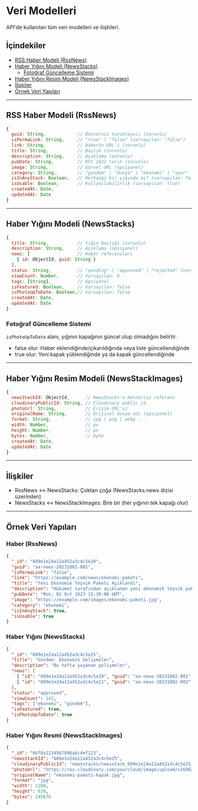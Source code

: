 # Veri Modelleri

API'de kullanılan tüm veri modelleri ve ilişkileri.

## İçindekiler

- [RSS Haber Modeli (RssNews)](#rss-haber-modeli-rssnews)
- [Haber Yığını Modeli (NewsStacks)](#haber-yığını-modeli-newsstacks)
  - [Fotoğraf Güncelleme Sistemi](#fotoğraf-güncelleme-sistemi)
- [Haber Yığını Resim Modeli (NewsStackImages)](#haber-yığını-resim-modeli-newsstackimages)
- [İlişkiler](#ilişkiler)
- [Örnek Veri Yapıları](#örnek-veri-yapıları)

---

## RSS Haber Modeli (RssNews)

```javascript
{
  guid: String,            // Benzersiz tanımlayıcı (zorunlu)
  isPermaLink: String,     // "true" | "false" (varsayılan: "false")
  link: String,            // Haberin URL'i (zorunlu)
  title: String,           // Başlık (zorunlu)
  description: String,     // Açıklama (zorunlu)
  pubDate: String,         // RFC 2822 tarih (zorunlu)
  image: String,           // Görsel URL (opsiyonel)
  category: String,        // "gundem" | "dunya" | "ekonomi" | "spor" | "analiz" | "kultur"
  isInAnyStack: Boolean,   // Herhangi bir yığında mı? (varsayılan: false)
  isUsable: Boolean,       // Kullanılabilirlik (varsayılan: true)
  createdAt: Date,
  updatedAt: Date
}
```

---

## Haber Yığını Modeli (NewsStacks)

```javascript
{
  title: String,           // Yığın başlığı (zorunlu)
  description: String,     // Açıklama (opsiyonel)
  news: [                  // Haber referansları
    { id: ObjectId, guid: String }
  ],
  status: String,          // "pending" | "approved" | "rejected" (varsayılan: "pending")
  viewCount: Number,       // Varsayılan: 0
  tags: [String],          // Opsiyonel
  isFeatured: Boolean,     // Varsayılan: false
  isPhotoUpToDate: Boolean,// Varsayılan: false
  createdAt: Date,
  updatedAt: Date
}
```

### Fotoğraf Güncelleme Sistemi

`isPhotoUpToDate` alanı, yığının kapağının güncel olup olmadığını belirtir.

- false olur: Haber eklendiğinde/çıkarıldığında veya liste güncellendiğinde
- true olur: Yeni kapak yüklendiğinde ya da kapak güncellendiğinde

---

## Haber Yığını Resim Modeli (NewsStackImages)

```javascript
{
  newsStackId: ObjectId,      // NewsStacks'e benzersiz referans
  cloudinaryPublicId: String, // Cloudinary public_id
  photoUrl: String,           // Erişim URL'si
  originalName: String,       // Orijinal dosya adı (opsiyonel)
  format: String,             // jpg | png | webp ...
  width: Number,              // px
  height: Number,             // px
  bytes: Number,              // byte
  createdAt: Date,
  updatedAt: Date
}
```

---

## İlişkiler

- RssNews ↔ NewsStacks: Çoktan çoğa (NewsStacks.news dizisi üzerinden)
- NewsStacks ↔ NewsStackImages: Bire bir (her yığının tek kapağı olur)

---

## Örnek Veri Yapıları

### Haber (RssNews)
```json
{
  "_id": "609e1e24a12a452a3c4c5e20",
  "guid": "aa-news-20231002-001",
  "isPermaLink": "false",
  "link": "https://example.com/news/ekonomi-paketi",
  "title": "Yeni Ekonomik Teşvik Paketi Açıklandı",
  "description": "Hükümet tarafından açıklanan yeni ekonomik teşvik paketi...",
  "pubDate": "Mon, 02 Oct 2023 15:30:00 GMT",
  "image": "https://example.com/images/ekonomi-paketi.jpg",
  "category": "ekonomi",
  "isInAnyStack": true,
  "isUsable": true
}
```

### Haber Yığını (NewsStacks)
```json
{
  "_id": "609e1e24a12a452a3c4c5e25",
  "title": "Gündem: Ekonomik Gelişmeler",
  "description": "Bu hafta yaşanan gelişmeler",
  "news": [
    { "id": "609e1e24a12a452a3c4c5e20", "guid": "aa-news-20231002-001" },
    { "id": "609e1e24a12a452a3c4c5e21", "guid": "aa-news-20231002-002" }
  ],
  "status": "approved",
  "viewCount": 142,
  "tags": ["ekonomi", "gündem"],
  "isFeatured": true,
  "isPhotoUpToDate": true
}
```

### Haber Yığını Resmi (NewsStackImages)
```json
{
  "_id": "66f0a1234567890abcdef123",
  "newsStackId": "609e1e24a12a452a3c4c5e25",
  "cloudinaryPublicId": "newsstacks/newsstack_609e1e24a12a452a3c4c5e25_1696258800",
  "photoUrl": "https://res.cloudinary.com/yourcloud/image/upload/v1696258800/newsstacks/newsstack_609e1e24a12a452a3c4c5e25_1696258800.jpg",
  "originalName": "ekonomi-paketi-kapak.jpg",
  "format": "jpg",
  "width": 1200,
  "height": 630,
  "bytes": 245670
}
```
